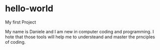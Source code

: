 # hello-world
My first Project

My name is Daniele and I am new in computer coding and programming. I hote that those tools will help me to understeand and master the prnciples of coding.
